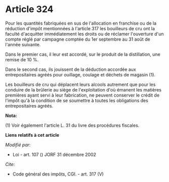 # Article 324

Pour les quantités fabriquées en sus de l'allocation en franchise ou de la réduction d'impôt mentionnées à l'article 317 les
bouilleurs de cru ont la faculté d'acquitter immédiatement les droits ou de réclamer l'ouverture d'un compte réglé par
campagne comptée du 1er septembre au 31 août de l'année suivante. 

Dans le premier cas, il leur est accordé, sur le produit de la distillation, une remise de 10 %. 

Dans le second cas, ils jouissent de la déduction accordée aux entrepositaires agréés pour ouillage, coulage et déchets de
magasin (1). 

Les bouilleurs de cru qui déplacent leurs alcools autrement que pour les conduire de la brûlerie au siège de l'exploitation
d'où émanent les matières premières ayant servi à leur fabrication, ne peuvent conserver le crédit de l'impôt qu'à la
condition de se soumettre à toutes les obligations des entrepositaires agréés.

**Nota:**

(1) Voir également l'article L. 31 du livre des procédures fiscales.

**Liens relatifs à cet article**

_Modifié par_:

  - Loi - art. 107 () JORF 31 décembre 2002

_Cite_:

  - Code général des impôts, CGI. - art. 317 (V)
